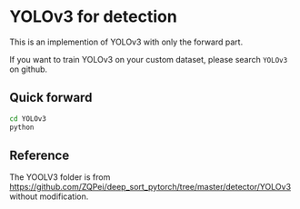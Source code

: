 # YOLOv3 for detection

This is an implemention of YOLOv3 with only the forward part.

If you want to train YOLOv3 on your custom dataset, please search `YOLOv3` on github.

## Quick forward
```bash
cd YOLOv3
python 
```

## Reference
The YOOLV3 folder is from 
https://github.com/ZQPei/deep_sort_pytorch/tree/master/detector/YOLOv3 without modification. 